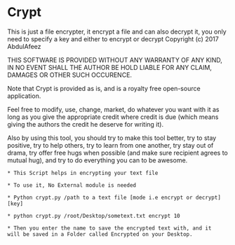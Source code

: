 # Crypt
This is just a file encrypter, it encrypt a file and can also decrypt it, you only need to specify a key and either to encrypt or decrypt
Copyright (c) 2017 AbdulAfeez



THIS SOFTWARE IS PROVIDED WITHOUT ANY WARRANTY OF ANY KIND, IN NO EVENT SHALL THE AUTHOR BE HOLD LIABLE FOR ANY CLAIM, DAMAGES OR OTHER SUCH OCCURENCE.

Note that Crypt is provided as is, and is a royalty free open-source application.

Feel free to modify, use, change, market, do whatever you want with it as long as you give the appropriate credit where credit is due (which means giving the authors the credit he deserve for writing it).

Also by using this tool, you should try to make this tool better, try to stay positive, try to help others, try to learn from one another, try stay out of drama, try offer free hugs when possible (and make sure recipient agrees to mutual hug), and try to do everything you can to be awesome.

	* This Script helps in encrypting your text file

	* To use it, No External module is needed

	* Python crypt.py /path to a text file [mode i.e encrypt or decrypt] 			[key] 

	* python crypt.py /root/Desktop/sometext.txt encrypt 10

	* Then you enter the name to save the encrypted text with, and it 		will be saved in a Folder called Encrypted on your Desktop.
